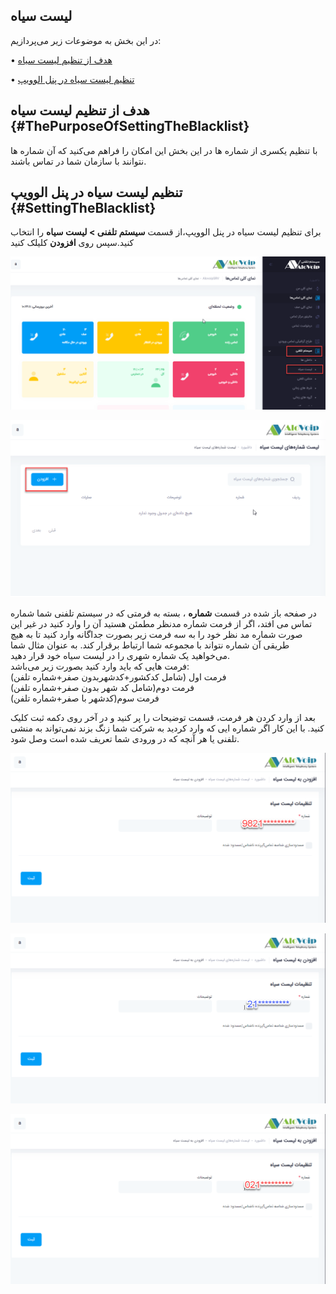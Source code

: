 ## لیست سیاه

در این بخش به موضوعات زیر می‌پردازیم:

•	[  	هدف از تنظیم لیست سیاه   ](#ThePurposeOfSettingTheBlacklist)

•	[	تنظیم لیست سیاه در پنل الوویپ ](#SettingTheBlacklist)

## 	هدف از تنظیم لیست سیاه {#ThePurposeOfSettingTheBlacklist}

با تنظیم یکسری از شماره ها در این بخش این امکان را فراهم می‌کنید که آن شماره ها نتوانند با سازمان شما در تماس باشند.

## تنظیم لیست سیاه در پنل الوویپ  {#SettingTheBlacklist}

برای تنظیم لیست سیاه در پنل الوویپ،از قسمت **سیستم تلفنی > لیست سیاه** را انتخاب ‌کنید.سپس روی **افزودن** کلیلک کنید


![باز کردن ماژول لیست سیاه  ](./Images/route-blacklist.png)

![باز کردن ماژول لیست سیاه  ](./Images/route-blacklist1.png)

در صفحه باز شده در قسمت **شماره** ، بسته به فرمتی که در سیستم تلفنی شما  شماره تماس می افتد، اگر از فرمت شماره مدنظر مطمئن هستید آن را وارد کنید در غیر این صورت شماره مد نظر خود را به سه فرمت زیر بصورت جداگانه وارد کنید تا به هیچ طریقی آن شماره نتواند با مجموعه شما ارتباط برقرار کند. به عنوان مثال شما می‌خواهید یک شماره شهری را در لیست سیاه خود قرار دهید. <br>فرمت هایی که باید وارد کنید بصورت زیر 
می‌باشد:</br>
فرمت اول (شامل کدکشور+کدشهربدون صفر+شماره تلفن) </br>
فرمت دوم(شامل کد شهر بدون صفر+شماره تلفن)</br>
فرمت سوم(کدشهر با صفر+شماره تلفن)</br>

بعد از وارد کردن هر فرمت، قسمت توضیحات را پر کنید و در آخر روی دکمه ثبت کلیک کنید.  با این کار اگر شماره ایی که وارد کردید به شرکت شما زنگ بزند نمی‌تواند به منشی تلفنی یا هر آنچه که در ورودی شما تعریف شده  است وصل شود.

![باز کردن ماژول لیست سیاه  ](./Images/route-blacklist2.png)

![باز کردن ماژول لیست سیاه  ](./Images/route-blacklist3.png)

![باز کردن ماژول لیست سیاه  ](./Images/route-blacklist4.png)
